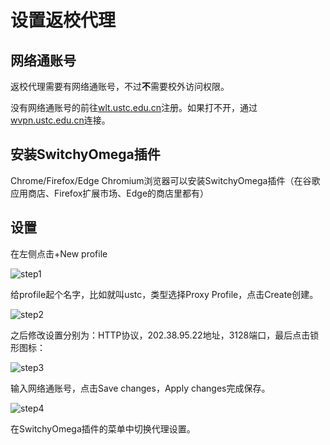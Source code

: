 # 设置返校代理

## 网络通账号

返校代理需要有网络通账号，不过**不**需要校外访问权限。

没有网络通账号的前往[wlt.ustc.edu.cn](wlt.ustc.edu.cn)注册。如果打不开，通过[wvpn.ustc.edu.cn](wvpn.ustc.edu.cn)连接。

## 安装SwitchyOmega插件

Chrome/Firefox/Edge Chromium浏览器可以安装SwitchyOmega插件（在谷歌应用商店、Firefox扩展市场、Edge的商店里都有）

## 设置

在左侧点击+New profile

![step1](/home/zhao/Documents/dayan/ABC/待归档问题/images/step1.png)

给profile起个名字，比如就叫ustc，类型选择Proxy Profile，点击Create创建。

![step2](/home/zhao/Documents/dayan/ABC/待归档问题/images/step2.png)

之后修改设置分别为：HTTP协议，202.38.95.22地址，3128端口，最后点击锁形图标：

![step3](/home/zhao/Documents/dayan/ABC/待归档问题/images/step3.png)

输入网络通账号，点击Save changes，Apply changes完成保存。

![step4](/home/zhao/Documents/dayan/ABC/待归档问题/images/step4.png)

在SwitchyOmega插件的菜单中切换代理设置。

